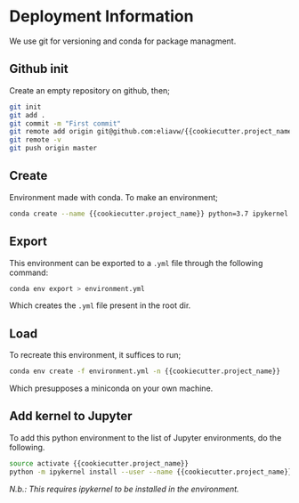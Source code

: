 # Deployment Information

We use git for versioning and conda for package managment.

## Github init

Create an empty repository on github, then;

```bash
git init
git add .
git commit -m "First commit"
git remote add origin git@github.com:eliavw/{{cookiecutter.project_name}}.git
git remote -v
git push origin master
```

## Create

Environment made with conda. To make an environment;

```bash
conda create --name {{cookiecutter.project_name}} python=3.7 ipykernel
```

## Export
This environment can be exported to a `.yml` file through the following command:

```bash
conda env export > environment.yml
```

Which creates the `.yml` file present in the root dir.


## Load
To recreate this environment, it suffices to run;

```bash
conda env create -f environment.yml -n {{cookiecutter.project_name}} 
```

Which presupposes a miniconda on your own machine.

## Add kernel to Jupyter

To add this python environment to the list of Jupyter environments, do the following. 
```bash
source activate {{cookiecutter.project_name}}
python -m ipykernel install --user --name {{cookiecutter.project_name}} --display-name "{{cookiecutter.project_name}}"
```

_N.b.: This requires ipykernel to be installed in the environment._
